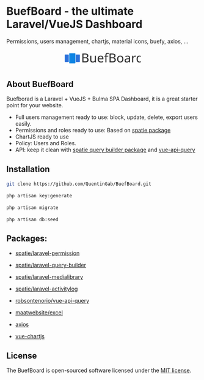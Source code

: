 # BuefBoard - the ultimate Laravel/VueJS Dashboard
Permissions, users management, chartjs, material icons, buefy, axios, ...

<p align="center" >
    <img style="max-width:200px" src="/public/images/logo_buefboard.svg"><br/>
</p>

## About BuefBoard

Buefborad is a Laravel + VueJS + Bulma SPA Dashboard, it is a great starter point for your website.

- Full users management ready to use: block, update, delete, export users easily.
- Permissions and roles ready to use: Based on [spatie package](https://github.com/spatie/laravel-permission)
- ChartJS ready to use
- Policy: Users and Roles.
- API: keep it clean with [spatie query builder package](https://github.com/spatie/laravel-query-builder) and [vue-api-query](https://github.com/robsontenorio/vue-api-query)

## Installation
```bash
git clone https://github.com/QuentinGab/BuefBoard.git
```
```bash
php artisan key:generate
```

```bash
php artisan migrate
```

```bash
php artisan db:seed
```

## Packages:
- [spatie/laravel-permission](https://github.com/spatie/laravel-permission)
- [spatie/laravel-query-builder](https://github.com/spatie/laravel-query-builder)
- [spatie/laravel-medialibrary](https://github.com/spatie/laravel-medialibrary)
- [spatie/laravel-activitylog](https://github.com/spatie/laravel-activitylog)
- [robsontenorio/vue-api-query](https://github.com/robsontenorio/vue-api-query)
- [maatwebsite/excel](https://github.com/Maatwebsite/Laravel-Excel)

- [axios](https://github.com/axios/axios)
- [vue-chartjs](https://github.com/apertureless/vue-chartjs)


## License
The BuefBoard is open-sourced software licensed under the [MIT license](https://opensource.org/licenses/MIT).

